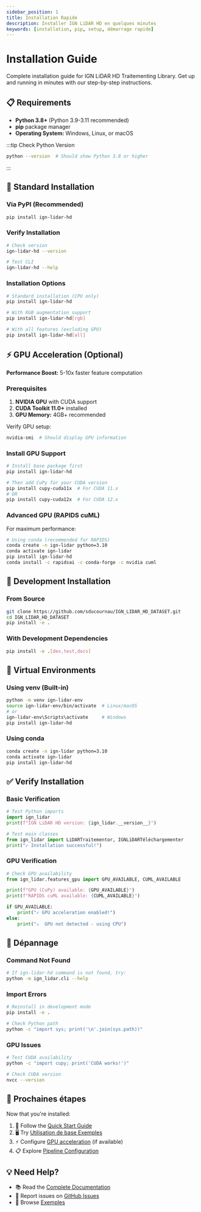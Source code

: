 ```yaml
---
sidebar_position: 1
title: Installation Rapide
description: Installer IGN LiDAR HD en quelques minutes
keywords: [installation, pip, setup, démarrage rapide]
---
```


# Installation Guide

Complete installation guide for IGN LiDAR HD Traitementing Library. Get up and running in minutes with our step-by-step instructions.

## 📋 Requirements

- **Python 3.8+** (Python 3.9-3.11 recommended)
- **pip** package manager
- **Operating System:** Windows, Linux, or macOS

:::tip Check Python Version

```bash
python --version  # Should show Python 3.8 or higher
```

:::

## 🚀 Standard Installation

### Via PyPI (Recommended)

```bash
pip install ign-lidar-hd
```

### Verify Installation

```bash
# Check version
ign-lidar-hd --version

# Test CLI
ign-lidar-hd --help
```

### Installation Options

```bash
# Standard installation (CPU only)
pip install ign-lidar-hd

# With RGB augmentation support
pip install ign-lidar-hd[rgb]

# With all features (excluding GPU)
pip install ign-lidar-hd[all]
```

## ⚡ GPU Acceleration (Optional)

**Performance Boost:** 5-10x faster feature computation

### Prerequisites

1. **NVIDIA GPU** with CUDA support
2. **CUDA Toolkit 11.0+** installed
3. **GPU Memory:** 4GB+ recommended

Verify GPU setup:

```bash
nvidia-smi  # Should display GPU information
```

### Install GPU Support

```bash
# Install base package first
pip install ign-lidar-hd

# Then add CuPy for your CUDA version
pip install cupy-cuda11x  # For CUDA 11.x
# OR
pip install cupy-cuda12x  # For CUDA 12.x
```

### Advanced GPU (RAPIDS cuML)

For maximum performance:

```bash
# Using conda (recommended for RAPIDS)
conda create -n ign-lidar python=3.10
conda activate ign-lidar
pip install ign-lidar-hd
conda install -c rapidsai -c conda-forge -c nvidia cuml
```

## 🔧 Development Installation

### From Source

```bash
git clone https://github.com/sducournau/IGN_LIDAR_HD_DATASET.git
cd IGN_LIDAR_HD_DATASET
pip install -e .
```

### With Development Dependencies

```bash
pip install -e .[dev,test,docs]
```

## 🐍 Virtual Environments

### Using venv (Built-in)

```bash
python -m venv ign-lidar-env
source ign-lidar-env/bin/activate  # Linux/macOS
# or
ign-lidar-env\Scripts\activate     # Windows
pip install ign-lidar-hd
```

### Using conda

```bash
conda create -n ign-lidar python=3.10
conda activate ign-lidar
pip install ign-lidar-hd
```

## ✅ Verify Installation

### Basic Verification

```python
# Test Python imports
import ign_lidar
print(f"IGN LiDAR HD version: {ign_lidar.__version__}")

# Test main classes
from ign_lidar import LiDARTraitementor, IGNLiDARTéléchargementer
print("✓ Installation successful!")
```

### GPU Verification

```python
# Check GPU availability
from ign_lidar.features_gpu import GPU_AVAILABLE, CUML_AVAILABLE

print(f"GPU (CuPy) available: {GPU_AVAILABLE}")
print(f"RAPIDS cuML available: {CUML_AVAILABLE}")

if GPU_AVAILABLE:
    print("✓ GPU acceleration enabled!")
else:
    print("⚠️  GPU not detected - using CPU")
```

## 🔧 Dépannage

### Command Not Found

```bash
# If ign-lidar-hd command is not found, try:
python -m ign_lidar.cli --help
```

### Import Errors

```bash
# Reinstall in development mode
pip install -e .

# Check Python path
python -c "import sys; print('\n'.join(sys.path))"
```

### GPU Issues

```bash
# Test CUDA availability
python -c "import cupy; print('CUDA works!')"

# Check CUDA version
nvcc --version
```

## 🚀 Prochaines étapes

Now that you're installed:

1. 📖 Follow the [Quick Start Guide](../guides/quick-start)
2. 🖥️ Try [Utilisation de base Exemples](../guides/basic-usage)
3. ⚡ Configure [GPU acceleration](../gpu/overview) (if available)
4. 📋 Explore [Pipeline Configuration](../features/pipeline-configuration)

## 💡 Need Help?

- 📚 Read the [Complete Documentation](/)
- 🐛 Report issues on [GitHub Issues](https://github.com/sducournau/IGN_LIDAR_HD_DATASET/issues)
- 💬 Browse [Exemples](https://github.com/sducournau/IGN_LIDAR_HD_DATASET/tree/main/examples)
